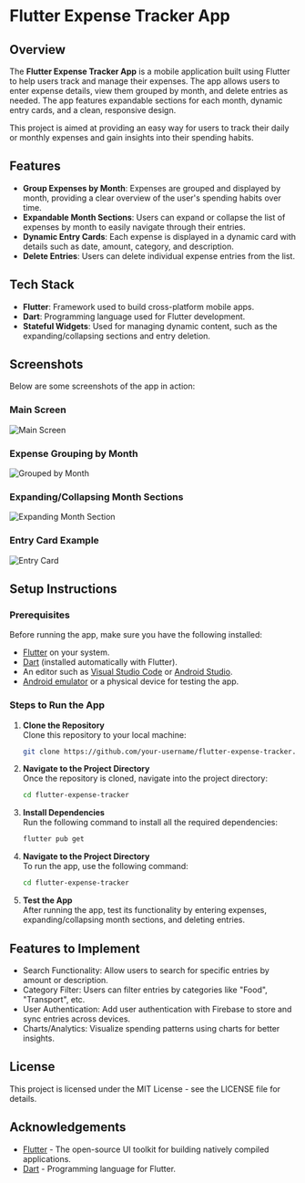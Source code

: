 # Flutter Expense Tracker App

## Overview
The **Flutter Expense Tracker App** is a mobile application built using Flutter to help users track and manage their expenses. The app allows users to enter expense details, view them grouped by month, and delete entries as needed. The app features expandable sections for each month, dynamic entry cards, and a clean, responsive design.

This project is aimed at providing an easy way for users to track their daily or monthly expenses and gain insights into their spending habits.

## Features
- **Group Expenses by Month**: Expenses are grouped and displayed by month, providing a clear overview of the user's spending habits over time.
- **Expandable Month Sections**: Users can expand or collapse the list of expenses by month to easily navigate through their entries.
- **Dynamic Entry Cards**: Each expense is displayed in a dynamic card with details such as date, amount, category, and description.
- **Delete Entries**: Users can delete individual expense entries from the list.

## Tech Stack
- **Flutter**: Framework used to build cross-platform mobile apps.
- **Dart**: Programming language used for Flutter development.
- **Stateful Widgets**: Used for managing dynamic content, such as the expanding/collapsing sections and entry deletion.

## Screenshots
Below are some screenshots of the app in action:

### Main Screen
![Main Screen](https://github.com/user-attachments/assets/d3a6f360-4fdb-44b2-a4c8-489d59242361)

### Expense Grouping by Month
![Grouped by Month](https://github.com/user-attachments/assets/4ab24343-243e-42f2-9d7b-baf3bfea5954)

### Expanding/Collapsing Month Sections
![Expanding Month Section](https://github.com/user-attachments/assets/7e79fa8e-c192-4a2d-b848-82680389f949)

### Entry Card Example
![Entry Card](https://github.com/user-attachments/assets/443be332-6d0e-4b45-8424-f1199b7fa515)

## Setup Instructions

### Prerequisites
Before running the app, make sure you have the following installed:

- [Flutter](https://flutter.dev/docs/get-started/install) on your system.
- [Dart](https://dart.dev/get-dart) (installed automatically with Flutter).
- An editor such as [Visual Studio Code](https://code.visualstudio.com/) or [Android Studio](https://developer.android.com/studio).
- [Android emulator](https://developer.android.com/studio/run/emulator) or a physical device for testing the app.

### Steps to Run the App
1. **Clone the Repository**  
   Clone this repository to your local machine:
   ```bash
   git clone https://github.com/your-username/flutter-expense-tracker.git
   
2. **Navigate to the Project Directory**  
   Once the repository is cloned, navigate into the project directory:
   ```bash
   cd flutter-expense-tracker
   
3. **Install Dependencies**  
   Run the following command to install all the required dependencies:
   ```bash
   flutter pub get
   
4. **Navigate to the Project Directory**  
   To run the app, use the following command:
   ```bash
   cd flutter-expense-tracker
   
5. **Test the App**  
   After running the app, test its functionality by entering expenses, expanding/collapsing month sections, and deleting entries.


## Features to Implement
- Search Functionality: Allow users to search for specific entries by amount or description.
- Category Filter: Users can filter entries by categories like "Food", "Transport", etc.
- User Authentication: Add user authentication with Firebase to store and sync entries across devices.
- Charts/Analytics: Visualize spending patterns using charts for better insights.

## License
This project is licensed under the MIT License - see the LICENSE file for details.

## Acknowledgements
- [Flutter](https://flutter.dev/docs/get-started/install) - The open-source UI toolkit for building natively compiled applications.
- [Dart](https://dart.dev/get-dart) - Programming language for Flutter.
